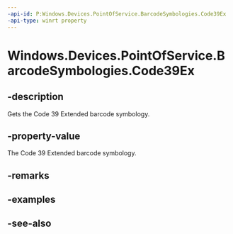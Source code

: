 ----api-id: P:Windows.Devices.PointOfService.BarcodeSymbologies.Code39Ex
-api-type: winrt property
---<!-- Property syntaxpublic uint Code39Ex { get; }--># Windows.Devices.PointOfService.BarcodeSymbologies.Code39Ex## -descriptionGets the Code 39 Extended barcode symbology.## -property-valueThe Code 39 Extended barcode symbology.## -remarks## -examples## -see-also